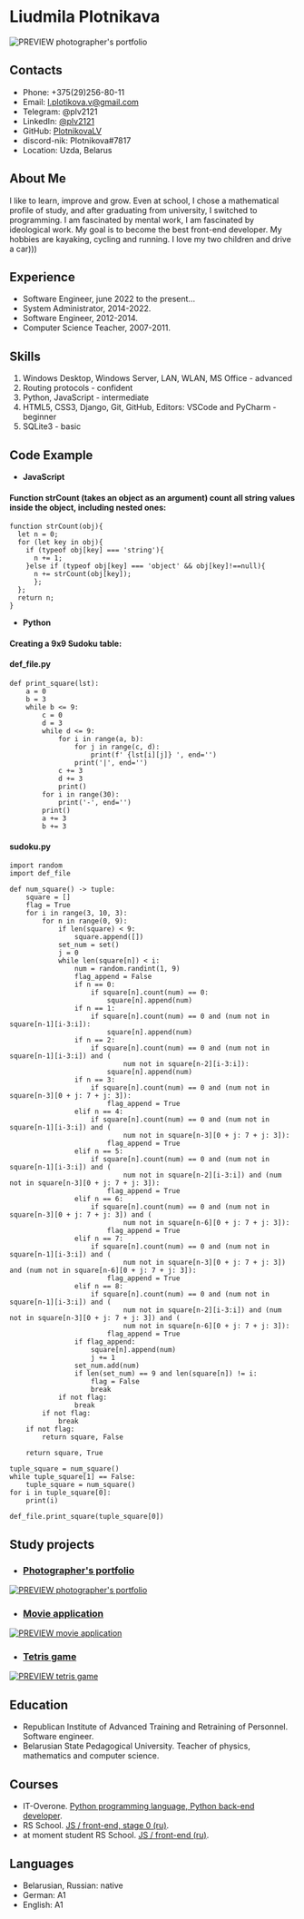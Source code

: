 # Liudmila Plotnikava
![PREVIEW photographer's portfolio](/img/ava.jpg)

## Contacts
* Phone: +375(29)256-80-11
* Email: l.plotikova.v@gmail.com
* Telegram: @plv2121
* LinkedIn: [@plv2121](https://www.linkedin.com/in/plv2121/)
* GitHub: [PlotnikovaLV](https://github.com/PlotnikovaLV)
* discord-nik: Plotnikova#7817
* Location: Uzda, Belarus

## About Me
I like to learn, improve and grow. Even at school, I chose a mathematical profile of study, and after graduating from university, I switched to programming. I am fascinated by mental work, I am fascinated by ideological work. My goal is to become the best front-end developer. My hobbies are kayaking, cycling and running. I love my two children and drive a car)))

## Experience
* Software Engineer, june 2022 to the present...
* System Administrator, 2014-2022.
* Software Engineer, 2012-2014.
* Computer Science Teacher, 2007-2011.

## Skills
1. Windows Desktop, Windows Server, LAN, WLAN, MS Office - advanced
2. Routing protocols - confident
3. Python, JavaScript - intermediate
4. HTML5, CSS3, Django, Git, GitHub, Editors: VSCode and PyCharm - beginner
5. SQLite3 - basic

## Code Example
+ **JavaScript**

#### Function strCount (takes an object as an argument) count all string values inside the object, including nested ones:
```
function strCount(obj){
  let n = 0;
  for (let key in obj){
    if (typeof obj[key] === 'string'){
      n += 1;
    }else if (typeof obj[key] === 'object' && obj[key]!==null){
      n += strCount(obj[key]);
      };
  };
  return n;
}
```

+ **Python**

#### Creating a 9x9 Sudoku table:
#### def_file.py

```
def print_square(lst):
    a = 0
    b = 3
    while b <= 9:
        c = 0
        d = 3
        while d <= 9:
            for i in range(a, b):
                for j in range(c, d):
                    print(f' {lst[i][j]} ', end='')
                print('|', end='')
            c += 3
            d += 3
            print()
        for i in range(30):
            print('-', end='')
        print()
        a += 3
        b += 3
```

#### sudoku.py

```
import random
import def_file

def num_square() -> tuple:
    square = []
    flag = True
    for i in range(3, 10, 3):
        for n in range(0, 9):
            if len(square) < 9:
                square.append([])
            set_num = set()
            j = 0
            while len(square[n]) < i:
                num = random.randint(1, 9)
                flag_append = False
                if n == 0:
                    if square[n].count(num) == 0:
                        square[n].append(num)
                if n == 1:
                    if square[n].count(num) == 0 and (num not in square[n-1][i-3:i]):
                        square[n].append(num)
                if n == 2:
                    if square[n].count(num) == 0 and (num not in square[n-1][i-3:i]) and (
                            num not in square[n-2][i-3:i]):
                        square[n].append(num)
                if n == 3:
                    if square[n].count(num) == 0 and (num not in square[n-3][0 + j: 7 + j: 3]):
                        flag_append = True
                elif n == 4:
                    if square[n].count(num) == 0 and (num not in square[n-1][i-3:i]) and (
                            num not in square[n-3][0 + j: 7 + j: 3]):
                        flag_append = True
                elif n == 5:
                    if square[n].count(num) == 0 and (num not in square[n-1][i-3:i]) and (
                            num not in square[n-2][i-3:i]) and (num not in square[n-3][0 + j: 7 + j: 3]):
                        flag_append = True
                elif n == 6:
                    if square[n].count(num) == 0 and (num not in square[n-3][0 + j: 7 + j: 3]) and (
                            num not in square[n-6][0 + j: 7 + j: 3]):
                        flag_append = True
                elif n == 7:
                    if square[n].count(num) == 0 and (num not in square[n-1][i-3:i]) and (
                            num not in square[n-3][0 + j: 7 + j: 3]) and (num not in square[n-6][0 + j: 7 + j: 3]):
                        flag_append = True
                elif n == 8:
                    if square[n].count(num) == 0 and (num not in square[n-1][i-3:i]) and (
                            num not in square[n-2][i-3:i]) and (num not in square[n-3][0 + j: 7 + j: 3]) and (
                            num not in square[n-6][0 + j: 7 + j: 3]):
                        flag_append = True
                if flag_append:
                    square[n].append(num)
                    j += 1
                set_num.add(num)
                if len(set_num) == 9 and len(square[n]) != i:
                    flag = False
                    break
            if not flag:
                break
        if not flag:
            break
    if not flag:
        return square, False

    return square, True

tuple_square = num_square()
while tuple_square[1] == False:
    tuple_square = num_square()
for i in tuple_square[0]:
    print(i)

def_file.print_square(tuple_square[0])
```

## Study projects
+ ### [Photographer's portfolio](https://rolling-scopes-school.github.io/plotnikovalv-JSFEPRESCHOOL/portfolio/ "go to site")
[![PREVIEW photographer's portfolio](/img/portfolio-photographer.jpg)](https://rolling-scopes-school.github.io/plotnikovalv-JSFEPRESCHOOL/portfolio/)
+ ### [Movie application](https://rolling-scopes-school.github.io/plotnikovalv-JSFEPRESCHOOL/movie-app/ "go to service")
[![PREVIEW movie application](/img/movie-app.jpg)](https://rolling-scopes-school.github.io/plotnikovalv-JSFEPRESCHOOL/movie-app/)
+ ### [Tetris game](https://rolling-scopes-school.github.io/plotnikovalv-JSFEPRESCHOOL/tetris-game/ "go to game")
[![PREVIEW tetris game](/img/tetris-game.jpg)](https://rolling-scopes-school.github.io/plotnikovalv-JSFEPRESCHOOL/tetris-game/)

## Education
* Republican Institute of Advanced Training and Retraining of Personnel. Software engineer.
* Belarusian State Pedagogical University. Teacher of physics, mathematics and computer science.

## Courses
* IT-Overone. [Python programming language, Python back-end developer](https://overone.by/python#!/tab/403925666-1 "Course program").
* RS School. [JS / front-end, stage 0 (ru)](https://app.rs.school/certificate/acwaj4wa "Certificate").
* at moment student RS School. [JS / front-end (ru)](https://rs.school/js/ "Course «JavaScript/Front-end»").

## Languages
- Belarusian, Russian: native
- German: A1
- English: A1
